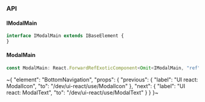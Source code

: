 

### API

#### IModalMain

```ts
interface IModalMain extends IBaseElement {
}
```

#### ModalMain

```ts
const ModalMain: React.ForwardRefExoticComponent<Omit<IModalMain, "ref"> & React.RefAttributes<unknown>>;
```


~{
  "element": "BottomNavigation",
  "props": {
    "previous": {
      "label": "UI react: ModalIcon",
      "to": "/dev/ui-react/use/ModalIcon"
    },
    "next": {
      "label": "UI react: ModalText",
      "to": "/dev/ui-react/use/ModalText"
    }
  }
}~
